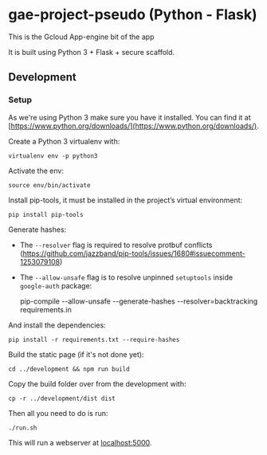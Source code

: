 # gae-project-pseudo (Python - Flask)

This is the Gcloud App-engine bit of the app

It is built using Python 3 + Flask + secure scaffold.

## Development

### Setup

As we're using Python 3 make sure you have it
installed. You can find it at
[https://www.python.org/downloads/](https://www.python.org/downloads/).

Create a Python 3 virtualenv with:

    virtualenv env -p python3

Activate the env:

    source env/bin/activate

Install pip-tools, it must be installed in the project’s virtual environment:

    pip install pip-tools

Generate hashes:
- The `--resolver` flag is required to resolve protbuf conflicts (https://github.com/jazzband/pip-tools/issues/1680#issuecomment-1253079108)
- The `--allow-unsafe` flag is to resolve unpinned `setuptools` inside `google-auth` package:

    pip-compile --allow-unsafe --generate-hashes --resolver=backtracking requirements.in

And install the dependencies:

    pip install -r requirements.txt --require-hashes

Build the static page (if it's not done yet):

    cd ../development && npm run build

Copy the build folder over from the development with:

    cp -r ../development/dist dist

Then all you need to do is run:

    ./run.sh

This will run a webserver at
[localhost:5000](localhost:5000).

